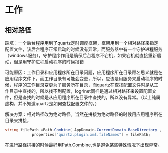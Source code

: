 # 工作
## 相对路径
踩坑：一个后台程序用到了quartz定时调度框架，框架用到一个相对路径来指定配置文件，该后台程序正常启动的时候没有异常，而服务器中有一个守护进程服务（windows服务），守护程序作用是确保后台程序不宕机，如果宕机就直接重新启动，但是用守护进程启动程序的时候报错

可能原因：工作目录和应用程序所在目录问题，应用程序所在目录顾名思义就是在应用程序文件下，而工作目录有可能会变更，所以，应该是用服务来启动程序的时候，程序的工作目录变更为了服务所在目录，而quartz在查找配置文件时是从工作目录中查找的，所以找不到配置，log4net同样是通过相对路径来设置配置文件，但是查找的时候是从应用程序所在目录中查找的，所以没有异常。（以上纯属虚构，并不知道quartz是如何查找配置文件的。）

解决方案：相对路径改为绝对路径。当然在拼接为绝对路径的时候用应用程序所在目录来拼接，
```c#
string filePath =Path.Combine( AppDomain.CurrentDomain.BaseDirectory , "quartz_jobs.xml");
            properties["quartz.plugin.xml.fileNames"] = filePath;
```

在进行路径拼接的时候最好用Path.Combine,也是避免某些特殊情况下出现异常。